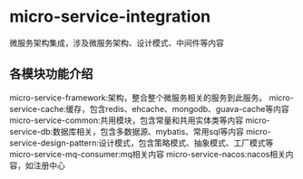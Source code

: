 # micro-service-integration
微服务架构集成，涉及微服务架构、设计模式、中间件等内容
## 各模块功能介绍
micro-service-framework:架构，整合整个微服务相关的服务到此服务。
micro-service-cache:缓存，包含redis、ehcache、mongodb、guava-cache等内容
micro-service-common:共用模块，包含常量和共用实体类等内容
micro-service-db:数据库相关，包含多数据源、mybatis、常用sql等内容
micro-service-design-pattern:设计模式，包含策略模式、抽象模式、工厂模式等
micro-service-mq-consumer:mq相关内容
micro-service-nacos:nacos相关内容，如注册中心
